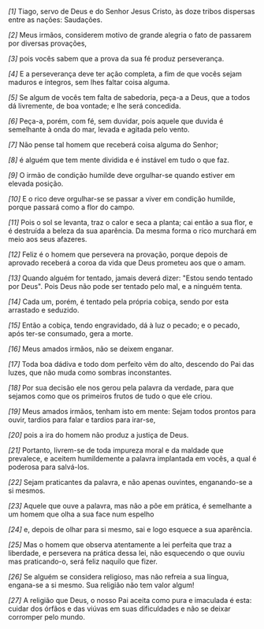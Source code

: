 *[1]* Tiago, servo de Deus e do Senhor Jesus Cristo, às doze tribos dispersas entre as nações: Saudações.

*[2]* Meus irmãos, considerem motivo de grande alegria o fato de passarem por diversas provações,

*[3]* pois vocês sabem que a prova da sua fé produz perseverança.

*[4]* E a perseverança deve ter ação completa, a fim de que vocês sejam maduros e íntegros, sem lhes faltar coisa alguma.

*[5]* Se algum de vocês tem falta de sabedoria, peça-a a Deus, que a todos dá livremente, de boa vontade; e lhe será concedida.

*[6]* Peça-a, porém, com fé, sem duvidar, pois aquele que duvida é semelhante à onda do mar, levada e agitada pelo vento.

*[7]* Não pense tal homem que receberá coisa alguma do Senhor;

*[8]* é alguém que tem mente dividida e é instável em tudo o que faz.

*[9]* O irmão de condição humilde deve orgulhar-se quando estiver em elevada posição.

*[10]* E o rico deve orgulhar-se se passar a viver em condição humilde, porque passará como a flor do campo.

*[11]* Pois o sol se levanta, traz o calor e seca a planta; cai então a sua flor, e é destruída a beleza da sua aparência. Da mesma forma o rico murchará em meio aos seus afazeres.

*[12]* Feliz é o homem que persevera na provação, porque depois de aprovado receberá a coroa da vida que Deus prometeu aos que o amam.

*[13]* Quando alguém for tentado, jamais deverá dizer: "Estou sendo tentado por Deus". Pois Deus não pode ser tentado pelo mal, e a ninguém tenta.

*[14]* Cada um, porém, é tentado pela própria cobiça, sendo por esta arrastado e seduzido.

*[15]* Então a cobiça, tendo engravidado, dá à luz o pecado; e o pecado, após ter-se consumado, gera a morte.

*[16]* Meus amados irmãos, não se deixem enganar.

*[17]* Toda boa dádiva e todo dom perfeito vêm do alto, descendo do Pai das luzes, que não muda como sombras inconstantes.

*[18]* Por sua decisão ele nos gerou pela palavra da verdade, para que sejamos como que os primeiros frutos de tudo o que ele criou.

*[19]* Meus amados irmãos, tenham isto em mente: Sejam todos prontos para ouvir, tardios para falar e tardios para irar-se,

*[20]* pois a ira do homem não produz a justiça de Deus.

*[21]* Portanto, livrem-se de toda impureza moral e da maldade que prevalece, e aceitem humildemente a palavra implantada em vocês, a qual é poderosa para salvá-los.

*[22]* Sejam praticantes da palavra, e não apenas ouvintes, enganando-se a si mesmos.

*[23]* Aquele que ouve a palavra, mas não a põe em prática, é semelhante a um homem que olha a sua face num espelho

*[24]* e, depois de olhar para si mesmo, sai e logo esquece a sua aparência.

*[25]* Mas o homem que observa atentamente a lei perfeita que traz a liberdade, e persevera na prática dessa lei, não esquecendo o que ouviu mas praticando-o, será feliz naquilo que fizer.

*[26]* Se alguém se considera religioso, mas não refreia a sua língua, engana-se a si mesmo. Sua religião não tem valor algum!

*[27]* A religião que Deus, o nosso Pai aceita como pura e imaculada é esta: cuidar dos órfãos e das viúvas em suas dificuldades e não se deixar corromper pelo mundo.

